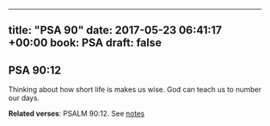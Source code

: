 
---
title: "PSA 90"
date: 2017-05-23 06:41:17 +00:00
book: PSA
draft: false
---

## PSA 90:12

Thinking about how short life is makes us wise. God can teach us to number our days.

**Related verses**: PSALM 90:12. See [notes](https://my.bible.com/notes/2641284741555020475)

